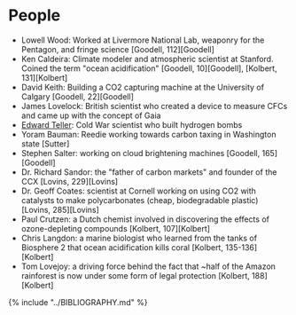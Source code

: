 # People
* Lowell Wood: Worked at Livermore National Lab, weaponry for the Pentagon, and fringe science [Goodell, 112][Goodell]
* Ken Caldeira: Climate modeler and atmospheric scientist at Stanford. Coined the term "ocean acidification" [Goodell, 10][Goodell], [Kolbert, 131][Kolbert]
* David Keith: Building a CO2 capturing machine at the University of Calgary [Goodell, 22][Goodell]
* James Lovelock: British scientist who created a device to measure CFCs and came up with the concept of Gaia
* [Edward Teller](https://en.wikipedia.org/wiki/Edward_Teller): Cold War scientist who built hydrogen bombs
* Yoram Bauman: Reedie working towards carbon taxing in Washington state [Sutter]
* Stephen Salter: working on cloud brightening machines [Goodell, 165][Goodell]
* Dr. Richard Sandor: the "father of carbon markets" and founder of the CCX [Lovins, 229][Lovins]
* Dr. Geoff Coates: scientist at Cornell working on using CO2 with catalysts to make polycarbonates (cheap, biodegradable plastic) [Lovins, 285][Lovins]
* Paul Crutzen: a Dutch chemist involved in discovering the effects of ozone-depleting compounds [Kolbert, 107][Kolbert]
* Chris Langdon: a marine biologist who learned from the tanks of Biosphere 2 that ocean acidification kills coral [Kolbert, 135-136][Kolbert]
* Tom Lovejoy: a driving force behind the fact that ~half of the Amazon rainforest is now under some form of legal protection [Kolbert, 188][Kolbert]

{% include "../BIBLIOGRAPHY.md" %}
